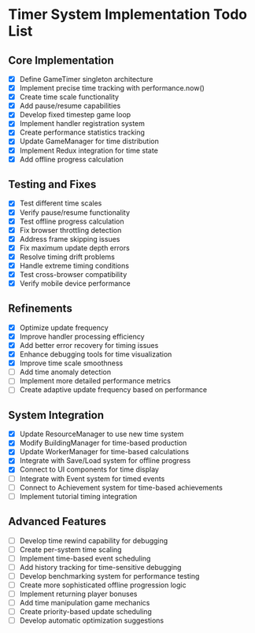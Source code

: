 # Timer System Implementation Todo List

## Core Implementation
- [x] Define GameTimer singleton architecture
- [x] Implement precise time tracking with performance.now()
- [x] Create time scale functionality
- [x] Add pause/resume capabilities
- [x] Develop fixed timestep game loop
- [x] Implement handler registration system
- [x] Create performance statistics tracking
- [x] Update GameManager for time distribution
- [x] Implement Redux integration for time state
- [x] Add offline progress calculation

## Testing and Fixes
- [x] Test different time scales
- [x] Verify pause/resume functionality
- [x] Test offline progress calculation
- [x] Fix browser throttling detection
- [x] Address frame skipping issues
- [x] Fix maximum update depth errors
- [x] Resolve timing drift problems
- [x] Handle extreme timing conditions
- [x] Test cross-browser compatibility
- [x] Verify mobile device performance

## Refinements
- [x] Optimize update frequency
- [x] Improve handler processing efficiency
- [x] Add better error recovery for timing issues
- [x] Enhance debugging tools for time visualization
- [x] Improve time scale smoothness
- [ ] Add time anomaly detection
- [ ] Implement more detailed performance metrics
- [ ] Create adaptive update frequency based on performance

## System Integration
- [x] Update ResourceManager to use new time system
- [x] Modify BuildingManager for time-based production
- [x] Update WorkerManager for time-based calculations
- [x] Integrate with Save/Load system for offline progress
- [x] Connect to UI components for time display
- [ ] Integrate with Event system for timed events
- [ ] Connect to Achievement system for time-based achievements
- [ ] Implement tutorial timing integration

## Advanced Features
- [ ] Develop time rewind capability for debugging
- [ ] Create per-system time scaling
- [ ] Implement time-based event scheduling
- [ ] Add history tracking for time-sensitive debugging
- [ ] Develop benchmarking system for performance testing
- [ ] Create more sophisticated offline progression logic
- [ ] Implement returning player bonuses
- [ ] Add time manipulation game mechanics
- [ ] Create priority-based update scheduling
- [ ] Develop automatic optimization suggestions